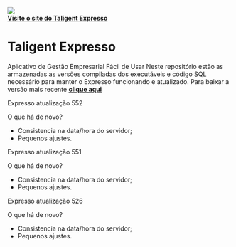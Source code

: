[![](https://www.taligent.com.br/images/logo.png)<br>**Visite o site do Taligent Expresso**](https://www.taligent.com.br/)
# Taligent Expresso
Aplicativo de Gestão Empresarial Fácil de Usar
Neste repositório estão as armazenadas as versões compiladas dos executáveis e código SQL necessário para manter o Expresso funcionando e atualizado.
Para baixar a versão mais recente [**clique aqui**](https://github.com/decisao/expresso/releases/latest/)

Expresso atualização 552
 
O que há de novo?
 
- Consistencia na data/hora do servidor; 
- Pequenos ajustes.
 
 
Expresso atualização 551
 
O que há de novo?
 
- Consistencia na data/hora do servidor; 
- Pequenos ajustes.
 
 
Expresso atualização 526
 
O que há de novo?
 
- Consistencia na data/hora do servidor; 
- Pequenos ajustes.
 
